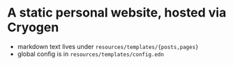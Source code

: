 # A static personal website, hosted via Cryogen

- markdown text lives under `resources/templates/{posts,pages}`
- global config is in `resources/templates/config.edn`
